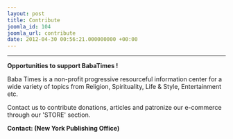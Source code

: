 ```yaml
---
layout: post
title: Contribute
joomla_id: 104
joomla_url: contribute
date: 2012-04-30 00:56:21.000000000 +00:00
---
```

* * *

**Opportunities to support BabaTimes !**

Baba Times is a non-profit progressive resourceful information center for a wide variety of topics from Religion, Spirituality, Life & Style, Entertainment etc.

Contact us to contribute donations, articles and patronize our e-commerce through our 'STORE' section.

**Contact: (New York Publishing Office)**



